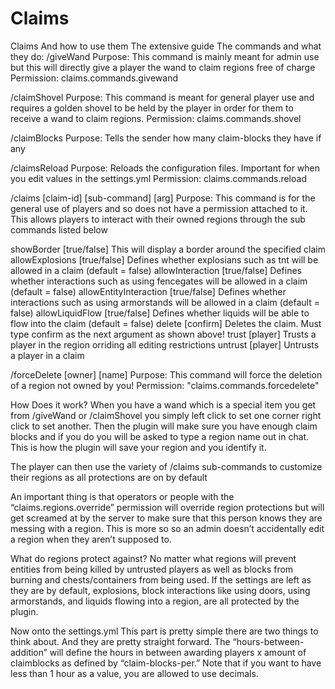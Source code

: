 # Claims

Claims
And how to use them
The extensive guide
The commands and what they do:
/giveWand 
Purpose: This command is mainly meant for admin use but this will directly give a player the wand to claim regions free of charge
Permission: claims.commands.givewand

/claimShovel
Purpose: This command is meant for general player use and requires a golden shovel to be held by the player in order for them to receive a wand to claim regions.
Permission: claims.commands.shovel

/claimBlocks
Purpose: Tells the sender how many claim-blocks they have if any

/claimsReload 
Purpose: Reloads the configuration files. Important for when you edit values in the settings.yml
Permission: claims.commands.reload

/claims [claim-id] [sub-command] [arg]
Purpose: This command is for the general use of players and so does not have a permission attached to it. This allows players to interact with their owned regions through the sub commands listed below

showBorder [true/false] 
This will display a border around the specified claim 
allowExplosions [true/false]
Defines whether explosians such as tnt will be allowed in a claim (default = false)
allowInteraction [true/false]
Defines whether interactions such as using fencegates will be allowed in a claim (default = false)
allowEntityInteraction [true/false]
Defines whether interactions such as using armorstands will be allowed in a claim (default = false)
allowLiquidFlow [true/false]
Defines whether liquids will be able to flow into the claim (default = false)
delete [confirm]
Deletes the claim. Must type confirm as the next argument as shown above!
trust [player]
Trusts a player in the region orriding all editing restrictions
untrust [player] 
Untrusts a player in a claim

/forceDelete [owner] [name]
Purpose: This command will force the deletion of a region not owned by you!
Permission: "claims.commands.forcedelete"

How Does it work?
When you have a wand which is a special item you get from /giveWand or /claimShovel you simply left click to set one corner right click to set another. Then the plugin will make sure you have enough claim blocks and if you do you will be asked to type a region name out in chat. This is how the plugin will save your region and you identify it. 

The player can then use the variety of /claims sub-commands to customize their regions as all protections are on by default 

An important thing is that operators or people with the “claims.regions.override” permission will override region protections but will get screamed at by the server to make sure that this person knows they are messing with a region. This is more so so an admin doesn’t accidentally edit a region when they aren’t supposed to.

What do regions protect against?
No matter what regions will prevent entities from being killed by untrusted players as well as blocks from burning and chests/containers from being used. If the settings are left as they are by default, explosions, block interactions like using doors, using armorstands, and liquids flowing into a region, are all protected by the plugin.


Now onto the settings.yml
This part is pretty simple there are two things to think about. And they are pretty straight forward. The “hours-between-addition” will define the hours in between awarding players x amount of claimblocks as defined by “claim-blocks-per.” Note that if you want to have less than 1 hour as a value, you are allowed to use decimals.

